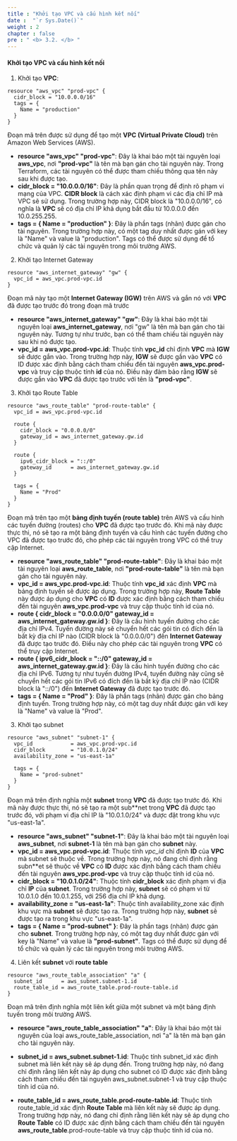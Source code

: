 ```yaml
---
title : "Khởi tạo VPC và cấu hình kết nối"
date :  "`r Sys.Date()`" 
weight : 2
chapter : false
pre : " <b> 3.2. </b> "
---
```


#### Khởi tạo VPC và cấu hình kết nối

1. Khởi tạo **VPC**:
```
resource "aws_vpc" "prod-vpc" {
  cidr_block = "10.0.0.0/16"
  tags = {
    Name = "production"
  }
}
```

Đoạn mã trên được sử dụng để tạo một **VPC (Virtual Private Cloud)** trên Amazon Web Services (AWS).
* **resource "aws_vpc" "prod-vpc"**: Đây là khai báo một tài nguyên loại **aws_vpc**, nơi **"prod-vpc"** là tên mà bạn gán cho tài nguyên này. Trong Terraform, các tài nguyên có thể được tham chiếu thông qua tên này sau khi được tạo.
* **cidr_block = "10.0.0.0/16"**: Đây là phần quan trọng để định rõ phạm vi mạng của VPC. **CIDR block** là cách xác định phạm vi các địa chỉ IP mà VPC sẽ sử dụng. Trong trường hợp này, CIDR block là "10.0.0.0/16", có nghĩa là **VPC** sẽ có địa chỉ IP khả dụng bắt đầu từ 10.0.0.0 đến 10.0.255.255.
* **tags = { Name = "production" }**: Đây là phần tags (nhãn) được gán cho tài nguyên. Trong trường hợp này, có một tag duy nhất được gán với key là "Name" và value là "production". Tags có thể được sử dụng để tổ chức và quản lý các tài nguyên trong môi trường AWS.

2. Khởi tạo Internet Gateway
```
resource "aws_internet_gateway" "gw" {
  vpc_id = aws_vpc.prod-vpc.id
}
```
Đoạn mã này tạo một **Internet Gateway (IGW)** trên AWS và gắn nó với **VPC** đã được tạo trước đó trong đoạn mã trước
* **resource "aws_internet_gateway" "gw"**: Đây là khai báo một tài nguyên loại **aws_internet_gateway**, nơi "gw" là tên mà bạn gán cho tài nguyên này. Tương tự như trước, bạn có thể tham chiếu tài nguyên này sau khi nó được tạo.
* **vpc_id = aws_vpc.prod-vpc.id**: Thuộc tính **vpc_id** chỉ định **VPC** mà **IGW** sẽ được gắn vào. Trong trường hợp này, **IGW** sẽ được gắn vào **VPC** có ID được xác định bằng cách tham chiếu đến tài nguyên **aws_vpc.prod-vpc** và truy cập thuộc tính **id** của nó. Điều này đảm bảo rằng **IGW** sẽ được gắn vào **VPC** đã được tạo trước với tên là **"prod-vpc"**.

3. Khởi tạo Route Table
```
resource "aws_route_table" "prod-route-table" {
  vpc_id = aws_vpc.prod-vpc.id

  route {
    cidr_block = "0.0.0.0/0"
    gateway_id = aws_internet_gateway.gw.id
  }

  route {
    ipv6_cidr_block = "::/0"
    gateway_id      = aws_internet_gateway.gw.id
  }

  tags = {
    Name = "Prod"
  }
}
```
Đoạn mã trên tạo một **bảng định tuyến (route table)** trên AWS và cấu hình các tuyến đường (routes) cho **VPC** đã được tạo trước đó. Khi mã này được thực thi, nó sẽ tạo ra một bảng định tuyến và cấu hình các tuyến đường cho VPC đã được tạo trước đó, cho phép các tài nguyên trong VPC có thể truy cập Internet.
* **resource "aws_route_table" "prod-route-table"**: Đây là khai báo một tài nguyên loại **aws_route_table**, nơi **"prod-route-table"** là tên mà bạn gán cho tài nguyên này.
* **vpc_id = aws_vpc.prod-vpc.id**: Thuộc tính **vpc_id** xác định **VPC** mà bảng định tuyến sẽ được áp dụng. Trong trường hợp này, **Route Table** này được áp dụng cho **VPC** có **ID** được xác định bằng cách tham chiếu đến tài nguyên **aws_vpc**.**prod-vpc** và truy cập thuộc tính id của nó.
* **route { cidr_block = "0.0.0.0/0" gateway_id = aws_internet_gateway.gw.id }**: Đây là cấu hình tuyến đường cho các địa chỉ IPv4. Tuyến đường này sẽ chuyển hết các gói tin có đích đến là bất kỳ địa chỉ IP nào (CIDR block là "0.0.0.0/0") đến **Internet Gateway** đã được tạo trước đó. Điều này cho phép các tài nguyên trong **VPC** có thể truy cập Internet.
* **route { ipv6_cidr_block = "::/0" gateway_id = aws_internet_gateway.gw.id }**: Đây là cấu hình tuyến đường cho các địa chỉ IPv6. Tương tự như tuyến đường IPv4, tuyến đường này cũng sẽ chuyển hết các gói tin IPv6 có đích đến là bất kỳ địa chỉ IP nào (CIDR block là "::/0") đến **Internet Gateway** đã được tạo trước đó.
* **tags = { Name = "Prod" }**: Đây là phần tags (nhãn) được gán cho bảng định tuyến. Trong trường hợp này, có một tag duy nhất được gán với key là "Name" và value là "Prod".

3. Khởi tạo subnet
```
resource "aws_subnet" "subnet-1" {
  vpc_id            = aws_vpc.prod-vpc.id
  cidr_block        = "10.0.1.0/24"
  availability_zone = "us-east-1a"

  tags = {
    Name = "prod-subnet"
  }
}
```
Đoạn mã trên định nghĩa một **subnet** trong **VPC** đã được tạo trước đó. Khi mã này được thực thi, nó sẽ tạo ra một sub**net trong **VPC** đã được tạo trước đó, với phạm vi địa chỉ IP là "10.0.1.0/24" và được đặt trong khu vực "us-east-1a".
* **resource "aws_subnet" "subnet-1"**: Đây là khai báo một tài nguyên loại **aws_subnet**, nơi **subnet-1** là tên mà bạn gán cho **subnet** này.
* **vpc_id = aws_vpc.prod-vpc.id**: Thuộc tính *vpc_id* chỉ định **ID** của **VPC** mà subnet sẽ thuộc về. Trong trường hợp này, nó đang chỉ định rằng subn**et sẽ thuộc về **VPC** có **ID** được xác định bằng cách tham chiếu đến tài nguyên **aws_vpc.prod-vpc** và truy cập thuộc tính id của nó.
* **cidr_block = "10.0.1.0/24"**: Thuộc tính **cidr_block** xác định phạm vi địa chỉ **IP** của **subnet**. Trong trường hợp này, **subnet** sẽ có phạm vi từ 10.0.1.0 đến 10.0.1.255, với 256 địa chỉ IP khả dụng.
* **availability_zone = "us-east-1a"**: Thuộc tính availability_zone xác định khu vực mà **subnet** sẽ được tạo ra. Trong trường hợp này, **subnet** sẽ được tạo ra trong khu vực "us-east-1a".
* **tags = { Name = "prod-subnet" }**: Đây là phần tags (nhãn) được gán cho **subnet**. Trong trường hợp này, có một tag duy nhất được gán với key là "Name" và value là **"prod-subnet"**. Tags có thể được sử dụng để tổ chức và quản lý các tài nguyên trong môi trường AWS.

4. Liên kết **subnet** với **route table**
```
resource "aws_route_table_association" "a" {
  subnet_id      = aws_subnet.subnet-1.id
  route_table_id = aws_route_table.prod-route-table.id
}
```
Đoạn mã trên định nghĩa một liên kết giữa một subnet và một bảng định tuyến trong môi trường AWS.

* **resource "aws_route_table_association" "a"**: Đây là khai báo một tài nguyên của loại aws_route_table_association, nơi "a" là tên mà bạn gán cho tài nguyên này.

* **subnet_id = aws_subnet.subnet-1.id**: Thuộc tính subnet_id xác định subnet mà liên kết này sẽ áp dụng đến. Trong trường hợp này, nó đang chỉ định rằng liên kết này áp dụng cho subnet có ID được xác định bằng cách tham chiếu đến tài nguyên aws_subnet.subnet-1 và truy cập thuộc tính id của nó.

* **route_table_id = aws_route_table.prod-route-table.id**: Thuộc tính route_table_id xác định **Route Table** mà liên kết này sẽ được áp dụng. Trong trường hợp này, nó đang chỉ định rằng liên kết này sẽ áp dụng cho **Route Table** có ID được xác định bằng cách tham chiếu đến tài nguyên **aws_route_table**.prod-route-table và truy cập thuộc tính id của nó.